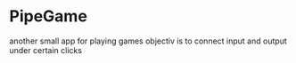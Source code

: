 # PipeGame

another small app for playing games
objectiv is to connect input and output under certain clicks
